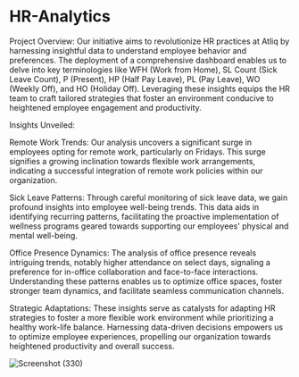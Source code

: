 # HR-Analytics

Project Overview:
Our initiative aims to revolutionize HR practices at Atliq by harnessing insightful data to understand employee behavior and preferences. The deployment of a comprehensive dashboard enables us to delve into key terminologies like WFH (Work from Home), SL Count (Sick Leave Count), P (Present), HP (Half Pay Leave), PL (Pay Leave), WO (Weekly Off), and HO (Holiday Off). Leveraging these insights equips the HR team to craft tailored strategies that foster an environment conducive to heightened employee engagement and productivity.

Insights Unveiled:

Remote Work Trends: Our analysis uncovers a significant surge in employees opting for remote work, particularly on Fridays. This surge signifies a growing inclination towards flexible work arrangements, indicating a successful integration of remote work policies within our organization.

Sick Leave Patterns: Through careful monitoring of sick leave data, we gain profound insights into employee well-being trends. This data aids in identifying recurring patterns, facilitating the proactive implementation of wellness programs geared towards supporting our employees' physical and mental well-being.

Office Presence Dynamics: The analysis of office presence reveals intriguing trends, notably higher attendance on select days, signaling a preference for in-office collaboration and face-to-face interactions. Understanding these patterns enables us to optimize office spaces, foster stronger team dynamics, and facilitate seamless communication channels.

Strategic Adaptations:
These insights serve as catalysts for adapting HR strategies to foster a more flexible work environment while prioritizing a healthy work-life balance. Harnessing data-driven decisions empowers us to optimize employee experiences, propelling our organization towards heightened productivity and overall success.

![Screenshot (330)](https://github.com/NikhilA8606/HR-Analytics/assets/115739037/bd6a7e89-95dc-4085-8a51-2a3e7c149ed8)
